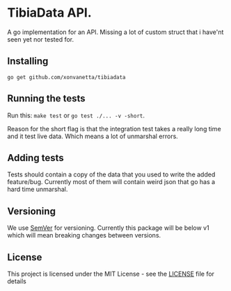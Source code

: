 # TibiaData API.

A go implementation for an API. Missing a lot of custom struct that i have'nt seen yet nor tested for.  

## Installing

`go get github.com/xonvanetta/tibiadata`

## Running the tests

Run this:  `make test` or  `go test ./... -v -short`.

Reason for the short flag is that the integration test takes a really long time and it test live data. Which means a lot of unmarshal errors.

## Adding tests

Tests should contain a copy of the data that you used to write the added feature/bug. Currently most of them will contain weird json that go has a hard time unmarshal.

## Versioning

We use [SemVer](http://semver.org/) for versioning. Currently this package will be below v1 which will mean breaking changes between versions.

## License

This project is licensed under the MIT License - see the [LICENSE](LICENSE) file for details